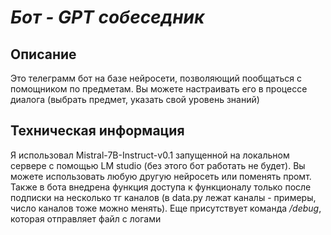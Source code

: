 # *Бот - GPT собеседник*

## Описание

Это телеграмм бот на базе нейросети, позволяющий пообщаться с помощником по предметам.
Вы можете настраивать его в процессе диалога (выбрать предмет, указать свой уровень знаний)

## Техническая информация

Я использовал Mistral-7B-Instruct-v0.1 запущенной на локальном сервере с помощью LM studio (без этого бот работать не
будет). Вы можете использовать
любую другую нейросеть или поменять промт. Также в бота внедрена функция доступа к функционалу только после подписки на
несколько тг каналов (в data.py лежат каналы - примеры, число каналов тоже можно менять). Еще присутствует команда
*/debug*, которая отправляет файл с логами
